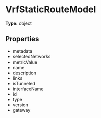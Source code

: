 # VrfStaticRouteModel


**Type:** object

## Properties
* metadata
* selectedNetworks
* metricValue
* name
* description
* links
* isTunneled
* interfaceName
* id
* type
* version
* gateway

